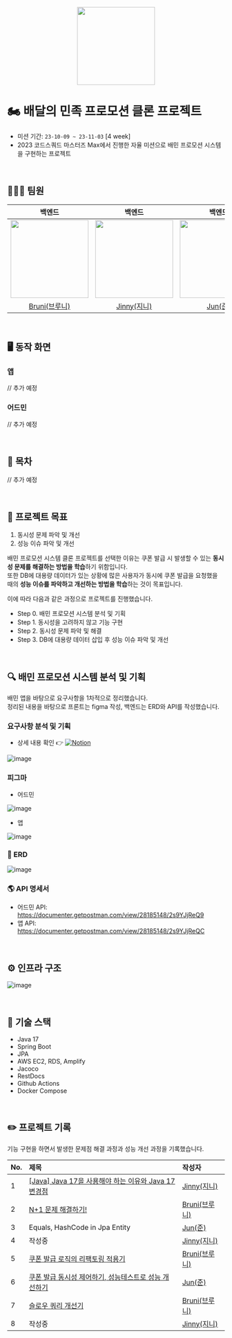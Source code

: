 <p align="center">
<img src = "https://github.com/woowa-coupons/woowa-coupons/assets/108214590/cdf34629-c60b-4a76-9d44-8d5e243bea5a" width="180px;">
</p>

# 🏍️ 배달의 민족 프로모션 클론 프로젝트
- 미션 기간: `23-10-09 ~ 23-11-03` [4 week]
- 2023 코드스쿼드 마스터즈 Max에서 진행한 자율 미션으로 배민 프로모션 시스템을 구현하는 프로젝트

<br/>

## 🧑🏻‍💻 팀원
|                                    백엔드                                    |                                    백엔드                                     |                                    백엔드                                     |                                    프론트엔드                                    |                                    프로트엔드                                    |
|:-------------------------------------------------------------------------:|:--------------------------------------------------------------------------:|:--------------------------------------------------------------------------:|:---------------------------------------------------------------------------:|:---------------------------------------------------------------------------:|
| <img src = "https://avatars.githubusercontent.com/23Yong" width="180px;"> | <img src = "https://avatars.githubusercontent.com/jinny-l" width="180px;"> | <img src = "https://avatars.githubusercontent.com/JJONSOO" width="180px;"> | <img src = "https://avatars.githubusercontent.com/qkdflrgs" width="180px;"> | <img src = "https://avatars.githubusercontent.com/crtEvent" width="180px;"> |
|                  [Bruni(브루니)](https://github.com/23Yong)                  |                  [Jinny(지니)](https://github.com/jinny-l)                   |                    [Jun(준)](https://github.com/JJONSOO)                    |                  [litae(리태)](https://github.com/qkdflrgs)                   |                   [Ape(에이프)](https://github.com/crtEvent)                   |

<br/>

## 🖥️ 동작 화면

### 앱
// 추가 예정

### 어드민
// 추가 예정

<br/>

## 🔖 목차
// 추가 예정

<br/>

## 🎯 프로젝트 목표

1. 동시성 문제 파악 및 개선
2. 성능 이슈 파악 및 개선

배민 프로모션 시스템 클론 프로젝트를 선택한 이유는 쿠폰 발급 시 발생할 수 있는 **동시성 문제를 해결하는 방법을 학습**하기 위함입니다.  
또한 DB에 대용량 데이터가 있는 상황에 많은 사용자가 동시에 쿠폰 발급을 요청했을 때의 **성능 이슈를 파악하고 개선하는 방법을 학습**하는 것이 목표입니다.

이에 따라 다음과 같은 과정으로 프로젝트를 진행했습니다.

- Step 0. 배민 프로모션 시스템 분석 및 기획
- Step 1. 동시성을 고려하지 않고 기능 구현
- Step 2. 동시성 문제 파악 및 해결
- Step 3. DB에 대용량 데이터 삽입 후 성능 이슈 파악 및 개선

<br/>

## 🔍 배민 프로모션 시스템 분석 및 기획
배민 앱을 바탕으로 요구사항을 1차적으로 정리했습니다.  
정리된 내용을 바탕으로 프론트는 figma 작성, 백엔드는 ERD와 API를 작성했습니다.

### 요구사항 분석 및 기획
- 상세 내용 확인 👉 [![Notion](https://img.shields.io/badge/Notion-%23000000.svg?style=for-the-flat&logo=notion&logoColor=white)](https://graceful-dracorex-565.notion.site/89927516548e424b99d66747c0f21475?pvs=4)

![image](https://github.com/woowa-coupons/woowa-coupons/assets/108214590/c16eca8c-3f1c-419d-b629-160e0f66481f)

### 피그마
- 어드민

![image](https://github.com/woowa-coupons/woowa-coupons/assets/108214590/cdaf121c-f452-4cc6-b17e-e616e500ae8f)

- 앱

![image](https://github.com/woowa-coupons/woowa-coupons/assets/108214590/0ec45a6f-d7e9-41c8-a8e6-2e506aa23a2b)

### 💾 ERD
![image](https://github.com/woowa-coupons/woowa-coupons/assets/108214590/d46f283d-b8b4-4397-9bdd-24d8caefd82d)

### 🌎 API 명세서
- 어드민 API: https://documenter.getpostman.com/view/28185148/2s9YJjReQ9
- 앱 API: https://documenter.getpostman.com/view/28185148/2s9YJjReQC

<br/>

## ⚙️ 인프라 구조
![image](https://github.com/woowa-coupons/woowa-coupons/assets/66981851/4fe19116-b443-41b4-ae30-43e423e0d4e0)


<br/>

## 🔧 기술 스택
- Java 17
- Spring Boot
- JPA
- AWS EC2, RDS, Amplify
- Jacoco
- RestDocs
- Github Actions
- Docker Compose

<br>

## ✏️ 프로젝트 기록
기능 구현을 하면서 발생한 문제점 해결 과정과 성능 개선 과정을 기록했습니다.

| No. | 제목                                                                                                                                                                                      | 작성자                                     |
|-----|:----------------------------------------------------------------------------------------------------------------------------------------------------------------------------------------|:----------------------------------------|
| 1   | [[Java] Java 17을 사용해야 하는 이유와 Java 17 변경점](https://velog.io/@jinny-l/Java-17)                                                                                                            | [Jinny(지니)](https://github.com/jinny-l) |
| 2   | [N+1 문제 해결하기!](https://velog.io/@bruni_23yong/JPA-N1-%EB%AC%B8%EC%A0%9C-%ED%95%B4%EA%B2%B0%ED%95%98%EA%B8%B0)                                                                           | [Bruni(브루니)](https://github.com/23Yong) |
| 3   | Equals, HashCode in Jpa Entity                                                                                                                                                          | [Jun(준)](https://github.com/JJONSOO)    |
| 4   | 작성중                                                                                                                                                                                     | [Jinny(지니)](https://github.com/jinny-l) |
| 5   | [쿠폰 발급 로직의 리팩토링 적용기](https://velog.io/@bruni_23yong/%EC%BF%A0%ED%8F%B0-%EB%B0%9C%EA%B8%89-%EB%A1%9C%EC%A7%81%EC%9D%98-%EB%A6%AC%ED%8C%A9%ED%86%A0%EB%A7%81-%EC%A0%81%EC%9A%A9%EA%B8%B0) | [Bruni(브루니)](https://github.com/23Yong) |
| 6   | [쿠폰 발급 동시성 제어하기, 성능테스트로 성능 개선하기]()                                                                                                                                                      | [Jun(준)](https://github.com/JJONSOO)    |
| 7   | [슬로우 쿼리 개선기](https://velog.io/@bruni_23yong/%EC%8A%AC%EB%A1%9C%EC%9A%B0-%EC%BF%BC%EB%A6%AC-%EA%B0%9C%EC%84%A0%EA%B8%B0)                                                                 | [Bruni(브루니)](https://github.com/23Yong) |
| 8   | 작성중                                                                                                                                                                                     | [Jinny(지니)](https://github.com/jinny-l) |

<br/>
